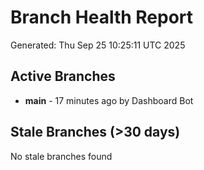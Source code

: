 # Branch Health Report
Generated: Thu Sep 25 10:25:11 UTC 2025

## Active Branches
- **main** - 17 minutes ago by Dashboard Bot

## Stale Branches (>30 days)
No stale branches found
